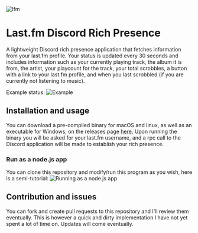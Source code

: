 ![lfm](https://i.imgur.com/7wOHUnx.png)
# Last.fm Discord Rich Presence
A lightweight Discord rich presence application that fetches information from your last.fm profile. 
Your status is updated every 30 seconds and includes information such as your currently playing track, the album it is from, the artist, your playcount for the track, your total scrobbles, a button with a link to your last.fm profile, and when you last scrobbled (if you are currently not listening to music).

Example status:
![Example]()

## Installation and usage
You can download a pre-compiled binary for macOS and linux, as well as an executable for Windows, on the releases page [here.]()
Upon running the binary you will be asked for your last.fm username, and a rpc call to the Discord application will be made to establish your rich presence.

### Run as a node.js app
You can clone this repository and modify/run this program as you wish, here is a semi-tutorial:
![Running as a node.js app]()

## Contribution and issues
You can fork and create pull requests to this repository and I'll review them eventually. This is however a quick and dirty implementation I have not yet spent a lot of time on. Updates will come eventually.